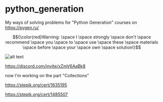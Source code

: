 # python_generation
My ways of solving problems for "Python Generation" courses on https://pygen.ru/

$${\color{red}Warning:  \space I  \space strongly  \space don't  \space recommend  \space you  \space to  \space use  \space these  \space materials  \space before  \space your  \space own  \space solution!}$$

![alt text](https://i.redd.it/a518zgm0vt461.jpg)

https://discord.com/invite/xZmV6AaBk8

now I'm working on the part "Collections"

https://stepik.org/cert/1635195

https://stepik.org/cert/1485507
